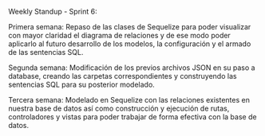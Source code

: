 Weekly Standup - Sprint 6:

Primera semana: Repaso de las clases de Sequelize para poder visualizar con mayor claridad el diagrama de relaciones y de ese modo poder aplicarlo al futuro desarrollo de los modelos, la configuración y el armado de las sentencias SQL.

Segunda semana: Modificación de los previos archivos JSON en su paso a database, creando las carpetas correspondientes y construyendo las sentencias SQL para su posterior modelado.

Tercera semana: Modelado en Sequelize con las relaciones existentes en nuestra base de datos así como construcción y ejecución de rutas, controladores y vistas para poder trabajar de forma efectiva con la base de datos.
